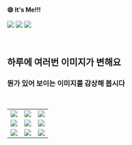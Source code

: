 <!--
#### 📫 How to reach me?
<a href="mailto:thquddnr123@gmail.com">
    <img 
        src="https://img.shields.io/badge/Gmail-d14836?style=flat-square&logo=Gmail&logoColor=white&link=mailto:thquddnr123@gmail.com"
        style="height : auto; margin-left : 60px; margin-right : 60px;"/>
</a>
-->
#### 😄 It's Me!!!

<a href="https://cybecho.notion.site/SBU-s-Archives-854ccd3338c2456a867956f26143998a" target="_blank"><img src="https://img.shields.io/badge/Portfolio-303030?style=for-the-badge&logo=Notion&logoColor=white"/></a>
<a href="https://www.instagram.com/junk_warrior_vintage/" target="_blank"><img src="https://img.shields.io/badge/@junk_warrir_vintage-E4405F?style=for-the-badge&logo=Instagram&logoColor=white"/></a>
<a href="https://www.behance.net/thquddnr125654" target="_blank"><img src="https://img.shields.io/badge/Behance-1769FF?style=for-the-badge&logo=Behance&logoColor=white"/></a>

</br>

## 하루에 여러번 이미지가 변해요
### 뭔가 있어 보이는 이미지를 감상해 봅시다

<!--
마크업 바로보기 사이트
https://dillinger.io/ 
-->
  <br/> <table>
<tr>
<td><a href='http://www.omglasergunspewpewpew.com/'><img src='https://www.random-art.org/img/large/436844.jpg'></a></td>
<td><a href='https://www.cameronsworld.net'><img src='https://www.random-art.org/img/large/436835.jpg'></a></td>
<td><a href='https://pointerpointer.com/'><img src='https://www.random-art.org/img/large/436854.jpg'></a></td>
</tr>
<tr>
<td><a href='https://img.theqoo.net/img/rjIus.jpg'><img src='https://www.random-art.org/img/large/436906.jpg'></a></td>
<td><a href='https://longdogechallenge.com/'><img src='https://www.random-art.org/img/large/436819.jpg'></a></td>
<td><a href='https://www.omfgdogs.com/#'><img src='https://www.random-art.org/img/large/436852.jpg'></a></td>
</tr>
<tr>
<td><a href='https://kimjongillookingatthings.tumblr.com/'><img src='https://www.random-art.org/img/large/436889.jpg'></a></td>
<td><a href='https://name.ho9.me/'><img src='https://www.random-art.org/img/large/436910.jpg'></a></td>
<td><a href='https://binarypiano.com/'><img src='https://www.random-art.org/img/large/436864.jpg'></a></td>
</tr>
</table>
